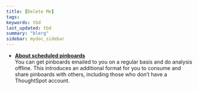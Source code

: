 ```yaml
---
title: [Delete Me]
tags:
keywords: tbd
last_updated: tbd
summary: "blerg"
sidebar: mydoc_sidebar
---
```


-   **[About scheduled pinboards](/pages/admin/manage_jobs/about_scheduled_pinboards.html)**  
You can get pinboards emailed to you on a regular basis and do analysis offline. This introduces an additional format for you to consume and share pinboards with others, including those who don’t have a ThoughtSpot account.
